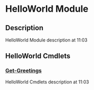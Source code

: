 ﻿---
Module Name: HelloWorld
Module Guid: 1a3333cb-0d78-4c3a-8784-26b9308c5c99
Download Help Link: https://raw.githubusercontent.com/jaekwonpark/helloworld-cmdlet-help/main/
Help Version: 0.0.0.9
Locale: en-US
---

# HelloWorld Module
## Description
HelloWorld Module description at 11:03

## HelloWorld Cmdlets
### [Get-Greetings](Get-Greetings.md)
HelloWorld Cmdlets description at 11:03

